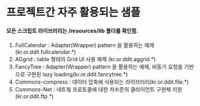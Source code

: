 # 프로젝트간 자주 활용되는 샘플

#### 모든 스크립트 라이브러리는 /resources/lib 폴더를 확인함.


1.  FullCalendar : Adapter(Wrapper) pattern 을 활용하는 예제 (kr.or.ddit.fullcalendar.*)
2.  AGgrid : table 형태의 Grid UI 사용 예제 (kr.or.ddit.aggrid.*)
3. 	FancyTree : Adapter(Wrapper) pattern 을 활용하는 예제, 비동기 요청을 기반으로 구현된 lazy loading(kr.or.ddit.fancytree.*)
4. 	Commons-compress : 데이터 압축에 사용되는 라이브러리(kr.or.ddit.file.*)
5. 	Commons-Net : 네트웤 프로토콜에 대한 저수준의 클라이언트 구현체 지원(kr.or.ddit.ftp.*) 

